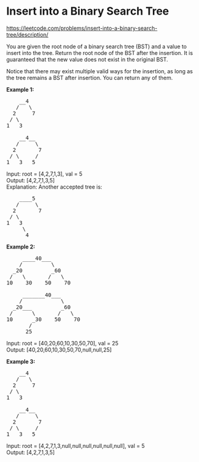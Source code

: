 # Insert into a Binary Search Tree
https://leetcode.com/problems/insert-into-a-binary-search-tree/description/

You are given the root node of a binary search tree (BST) and a value to insert into the tree. Return the root node of the BST after the insertion. It is guaranteed that the new value does not exist in the original BST.

Notice that there may exist multiple valid ways for the insertion, as long as the tree remains a BST after insertion. You can return any of them.

<b>Example 1:</b>
<pre>
    __4
   /   \
  2     7
 / \
1   3

    __4__
   /     \
  2       7
 / \     /
1   3   5
</pre>

Input: root = [4,2,7,1,3], val = 5\
Output: [4,2,7,1,3,5]\
Explanation: Another accepted tree is:
<pre>
    ____5
   /     \
  2       7
 / \
1   3
     \
      4
</pre>

<b>Example 2:</b>
<pre>
     ____40___
    /         \
  _20         _60
 /   \       /   \
10    30    50    70

     _______40___
    /            \
  _20___         _60
 /      \       /   \
10      _30    50    70
       /
      25
</pre>

Input: root = [40,20,60,10,30,50,70], val = 25\
Output: [40,20,60,10,30,50,70,null,null,25]

<b>Example 3:</b>
<pre>
    __4
   /   \
  2     7
 / \
1   3

    __4__
   /     \
  2       7
 / \     /
1   3   5
</pre>

Input: root = [4,2,7,1,3,null,null,null,null,null,null], val = 5\
Output: [4,2,7,1,3,5]